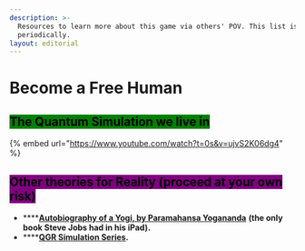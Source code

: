```yaml
---
description: >-
  Resources to learn more about this game via others' POV. This list is updated
  periodically.
layout: editorial
---
```


# Become a Free Human

## <mark style="background-color:green;">The Quantum Simulation we live in</mark>

{% embed url="https://www.youtube.com/watch?t=0s&v=ujvS2K06dg4" %}



## <mark style="background-color:purple;">Other theories for Reality (proceed at your own risk)</mark>

* ****[**Autobiography of a Yogi, by Paramahansa Yogananda**](https://www.amazon.com/Autobiography-Self-Realization-Fellowship-Paramahansa-Yogananda/dp/0876120796) **(the only book Steve Jobs had in his iPad).**
* ****[**QGR Simulation Series**](https://www.youtube.com/watch?v=pppjF0wQQrc)**.**
